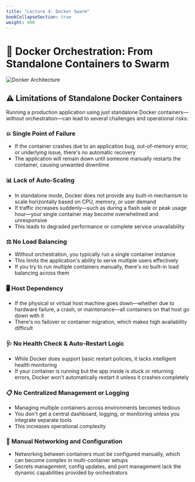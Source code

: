 ```yaml
---
title: "Lecture 4: Docker Swarm"
bookCollapseSection: true
weight: 400
---
```


# 🐳 Docker Orchestration: From Standalone Containers to Swarm

![Docker Architecture](/images/docker.png)

## ⚠️ Limitations of Standalone Docker Containers

Running a production application using just standalone Docker containers—without orchestration—can lead to several challenges and operational risks:

### 💥 Single Point of Failure
- If the container crashes due to an application bug, out-of-memory error, or underlying issue, there's no automatic recovery
- The application will remain down until someone manually restarts the container, causing unwanted downtime

### 📊 Lack of Auto-Scaling
- In standalone mode, Docker does not provide any built-in mechanism to scale horizontally based on CPU, memory, or user demand
- If traffic increases suddenly—such as during a flash sale or peak usage hour—your single container may become overwhelmed and unresponsive
- This leads to degraded performance or complete service unavailability

### ⚖️ No Load Balancing
- Without orchestration, you typically run a single container instance
- This limits the application's ability to serve multiple users effectively
- If you try to run multiple containers manually, there's no built-in load balancing across them

### 🖥️ Host Dependency
- If the physical or virtual host machine goes down—whether due to hardware failure, a crash, or maintenance—all containers on that host go down with it
- There's no failover or container migration, which makes high availability difficult

### 🩺 No Health Check & Auto-Restart Logic
- While Docker does support basic restart policies, it lacks intelligent health monitoring
- If your container is running but the app inside is stuck or returning errors, Docker won't automatically restart it unless it crashes completely

### 📋 No Centralized Management or Logging
- Managing multiple containers across environments becomes tedious
- You don't get a central dashboard, logging, or monitoring unless you integrate separate tools
- This increases operational complexity

### 🔄 Manual Networking and Configuration
- Networking between containers must be configured manually, which can become complex in multi-container setups
- Secrets management, config updates, and port management lack the dynamic capabilities provided by orchestrators
